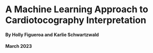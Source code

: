 # A Machine Learning Approach to Cardiotocography Interpretation

#### By Holly Figueroa and Karlie Schwartzwald
#### March 2023


